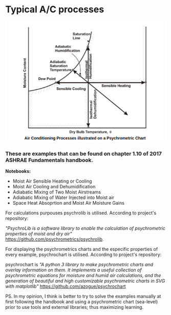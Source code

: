 # Typical A/C processes 
<p align="center">
  <img src="./static/typical_AC_processes.png">
</p>

### These are examples that can be found on chapter 1.10 of 2017 ASHRAE Fundamentals handbook. 

**Notebooks:**

* Moist Air Sensible Heating or Cooling
* Moist Air Cooling and Dehumidification
* Adiabatic Mixing of Two Moist Airstreams
* Adiabatic Mixing of Water Injected into Moist air
* Space Heat Absoprtion and Moist Air Moisture Gains

For calculations purpouses psychrolib is utilised. According to project's repository:

_"PsychroLib is a software library to enable the calculation of psychrometric properties of moist and dry air"_ https://github.com/psychrometrics/psychrolib.

For displaying the psychrometrics charts and the especific properties of every example, psychrochart is utilised. According to project's repository: 

psychrochart is _"A python 3 library to make psychrometric charts and overlay information on them. It implements a useful collection of psychrometric equations for moisture and humid air calculations, and the generation of beautiful and high customizable psychrometric charts in SVG with matplotlib"_ https://github.com/azogue/psychrochart

PS.
In my opinion, I think is better to try to solve the examples manually at first following the handbook and using a psychrometric chart (sea-level) prior to use tools and external libraries; thus maximizing learning.



 




